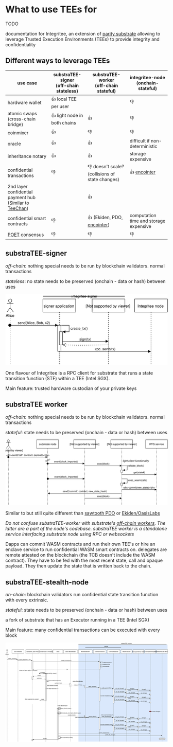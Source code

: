 # What to use TEEs for

TODO

documentation for Integritee, an extension of [parity substrate](https://github.com/paritytech/substrate) allowing to leverage Trusted Execution Environments (TEEs) to provide integrity and confidentiality

## Different ways to leverage TEEs

| use case | substraTEE-signer <br>(off-chain stateless) | substraTEE-worker<br> (off-chain stateful) | integritee-node<br> (onchain-stateful) |
|----------|-------------------|----------------|-----------------|
|hardware wallet| :+1: local TEE per user | | :thumbsdown:|
|atomic swaps<br>(cross-chain bridge)| :+1: light node in both chains | :+1: | :thumbsdown: |
|coinmixer| :+1:  | :thumbsdown: | :thumbsdown: |
|oracle| :+1: | :+1: | difficult if non-deterministic |
|inheritance notary| :+1: | :+1: | storage expensive |
|confidential transactions| :thumbsdown: | :thumbsdown: doesn't scale? (collisions of state changes) | :+1: [encointer](https://encointer.org) |
| 2nd layer confidential payment hub (Similar to [TeeChan](https://github.com/lsds/Teechain))|  | :+1: | |
|confidential smart contracts |:thumbsdown: | :+1: (Ekiden, PDO, [encointer](https://encointer.org)) | computation time and storage expensive|
| [POET](https://sawtooth.hyperledger.org/docs/core/releases/1.0/architecture/poet.html) consensus | :thumbsdown: | :thumbsdown: | :thumbsdown: |

## substraTEE-signer

*off-chain*: nothing special needs to be run by blockchain validators. normal transactions

*stateless*: no state needs to be preserved (onchain - data or hash) between uses

![signer](./fig/substraTEE-signer.svg)

One flavour of Integritee is a RPC client for substrate that runs a state transition function (STF) within a TEE (Intel SGX).

Main feature: trusted hardware custodian of your private keys

## substraTEE worker

*off-chain*: nothing special needs to be run by blockchain validators. normal transactions

*stateful*: state needs to be preserved (onchain - data or hash) between uses

![offchain-contract](./fig/substraTEE-offchain-contract.svg)

Similar to but still quite different than [sawtooth PDO](https://github.com/hyperledger-labs/private-data-objects) or [Ekiden/OasisLabs](https://www.oasislabs.com/)

*Do not confuse substraTEE-worker with substrate's [off-chain workers](https://github.com/paritytech/substrate/pull/1942). The latter are a part of the node's codebase. substraTEE worker is a standalone service interfacing substrate node using RPC or websockets*

Dapps can commit WASM contracts and run their own TEE's or hire an enclave service to run confidential WASM smart contracts on. delegates are remote attested on the blockchain (the TCB doesn't include the WASM contract). They have to be fed with the most recent state, call and opaque payload. They then update the state that is written back to the chain.

## substraTEE-stealth-node

*on-chain*: blockchain validators run confidential state transition function with every extrinsic.

*stateful*: state needs to be preserved (onchain - data or hash) between uses

a fork of substrate that has an Executor running in a TEE (Intel SGX)

Main feature: many confidential transactions can be executed with every block

![node](./fig/substraTEE-stealth-node.svg)
